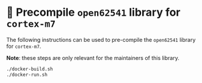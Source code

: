 :floppy_disk: Precompile `open62541` library for `cortex-m7`
============================================================
The following instructions can be used to pre-compile the `open62541` library for `cortex-m7`.

**Note**: these steps are only relevant for the maintainers of this library.

```bash
./docker-build.sh
./docker-run.sh
```
